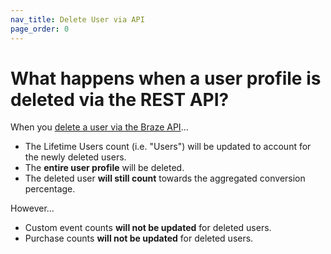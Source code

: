 ```yaml
---
nav_title: Delete User via API
page_order: 0	
---
```


# What happens when a user profile is deleted via the REST API?	

When you [delete a user via the Braze API]({{site.baseurl}}/api/endpoints/user_data/#user-delete-endpoint)...	

- The Lifetime Users count (i.e. "Users") will be updated to account for the newly deleted users.	
- The __entire user profile__ will be deleted.	
- The deleted user __will still count__ towards the aggregated conversion percentage.	

However...	
- Custom event counts __will not be updated__ for deleted users.	
- Purchase counts __will not be updated__ for deleted users.	

